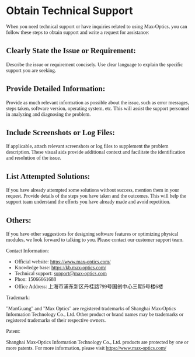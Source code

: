


# Obtain Technical Support

<font face = "Calibri">

When you need technical support or have inquiries related to using Max-Optics, you can follow these steps to obtain support and write a request for assistance:

## Clearly State the Issue or Requirement:
 Describe the issue or requirement concisely. Use clear language to explain the specific support you are seeking.

## Provide Detailed Information:
Provide as much relevant information as possible about the issue, such as error messages, steps taken, software version, operating system, etc. This will assist the support personnel in analyzing and diagnosing the problem.

## Include Screenshots or Log Files:
If applicable, attach relevant screenshots or log files to supplement the problem description. These visual aids provide additional context and facilitate the identification and resolution of the issue.

## List Attempted Solutions:
If you have already attempted some solutions without success, mention them in your request. Provide details of the steps you have taken and the outcomes. This will help the support team understand the efforts you have already made and avoid repetition.

## Others:
If you have other suggestions for designing software features or optimizing physical modules, we look forward to talking to you. Please contact our customer support team.

Contact Information:

- Official website: https://www.max-optics.com/
- Knowledge base: https://kb.max-optics.com/
- Technical support: support@max-optics.com
- Phon: 15066661688
- Office Address: 上海市浦东新区丹桂路799号国创中心三期5号楼6楼

Trademark:

"ManGuang" and "Max Optics" are registered trademarks of Shanghai Max-Optics Information Technology Co., Ltd. Other product or brand names may be trademarks or registered trademarks of their respective owners.

Patent:

Shanghai Max-Optics Information Technology Co., Ltd. products are protected by one or more patents. For more information, please visit https://www.max-optics.com/

</font>
